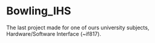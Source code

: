 # Bowling_IHS
The last project made for one of ours university subjects, Hardware/Software Interface (~if817). 
